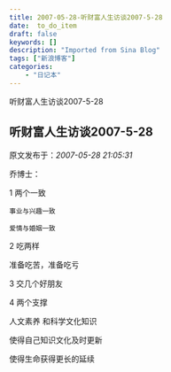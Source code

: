 ```yaml
---
title: 2007-05-28-听财富人生访谈2007-5-28
date:  to_do_item
draft: false
keywords: []
description: "Imported from Sina Blog"
tags: ["新浪博客"]
categories: 
    - "日记本"
---
```

听财富人生访谈2007-5-28
## 听财富人生访谈2007-5-28

 原文发布于：*2007-05-28 21:05:31*

乔博士：

 1 两个一致

    事业与兴趣一致

    爱情与婚姻一致

2 吃两样

   准备吃苦，准备吃亏

3 交几个好朋友

4 两个支撑

   人文素养 和科学文化知识

   使得自己知识文化及时更新

   使得生命获得更长的延续


